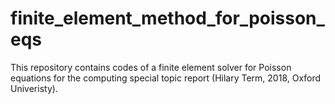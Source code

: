 # finite_element_method_for_poisson_eqs

This repository contains codes of a finite element solver for Poisson equations for the computing special topic report (Hilary Term, 2018, Oxford Univeristy). 

